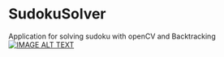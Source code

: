 # SudokuSolver

Application for solving sudoku with openCV and Backtracking
[![IMAGE ALT TEXT](http://img.youtube.com/vi/AIv4xzarjlU/0.jpg)](http://www.youtube.com/watch?v=AIv4xzarjlU "Video Title")
